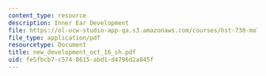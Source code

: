 ```yaml
---
content_type: resource
description: Inner Ear Development
file: https://ol-ocw-studio-app-qa.s3.amazonaws.com/courses/hst-730-molecular-biology-for-the-auditory-system-fall-2002/fe5fbcb7c5748615abd1d4796d2a845f_new_development_oct_16_sh.pdf
file_type: application/pdf
resourcetype: Document
title: new_development_oct_16_sh.pdf
uid: fe5fbcb7-c574-8615-abd1-d4796d2a845f
---
```

